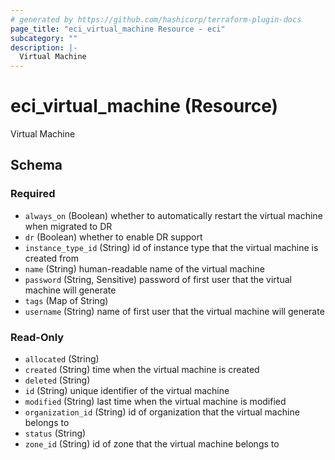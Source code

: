 ```yaml
---
# generated by https://github.com/hashicorp/terraform-plugin-docs
page_title: "eci_virtual_machine Resource - eci"
subcategory: ""
description: |-
  Virtual Machine
---
```


# eci_virtual_machine (Resource)

Virtual Machine



<!-- schema generated by tfplugindocs -->
## Schema

### Required

- `always_on` (Boolean) whether to automatically restart the virtual machine when migrated to DR
- `dr` (Boolean) whether to enable DR support
- `instance_type_id` (String) id of instance type that the virtual machine is created from
- `name` (String) human-readable name of the virtual machine
- `password` (String, Sensitive) password of first user that the virtual machine will generate
- `tags` (Map of String)
- `username` (String) name of first user that the virtual machine will generate

### Read-Only

- `allocated` (String)
- `created` (String) time when the virtual machine is created
- `deleted` (String)
- `id` (String) unique identifier of the virtual machine
- `modified` (String) last time when the virtual machine is modified
- `organization_id` (String) id of organization that the virtual machine belongs to
- `status` (String)
- `zone_id` (String) id of zone that the virtual machine belongs to
